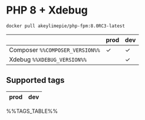 # PHP 8 + Xdebug

```
docker pull akeylimepie/php-fpm:8.0RC3-latest
```

| | prod | dev |
| --- | --- | --- |
| Composer `%%COMPOSER_VERSION%%` | &check; | &check; |
| Xdebug `%%XDEBUG_VERSION%%` |  | &check; |

## Supported tags

| prod | dev |
| --- | --- |
%%TAGS_TABLE%%
